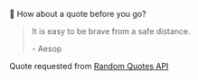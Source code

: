 📣 How about a quote before you go?

> It is easy to be brave from a safe distance.
>
> <p>- Aesop</p>

Quote requested from [Random Quotes API](https://github.com/lukePeavey/quotable)
